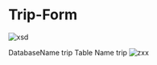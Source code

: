 # Trip-Form

![xsd](https://github.com/razaafazal/Trip-Form/assets/162603506/2b23385a-ef7a-4311-9f0a-33ef1cb2dc6a)





DatabaseName trip
Table Name trip
![zxx](https://github.com/razaafazal/Trip-Form/assets/162603506/82a43e60-0130-4bc5-9fba-6526d7004811)

